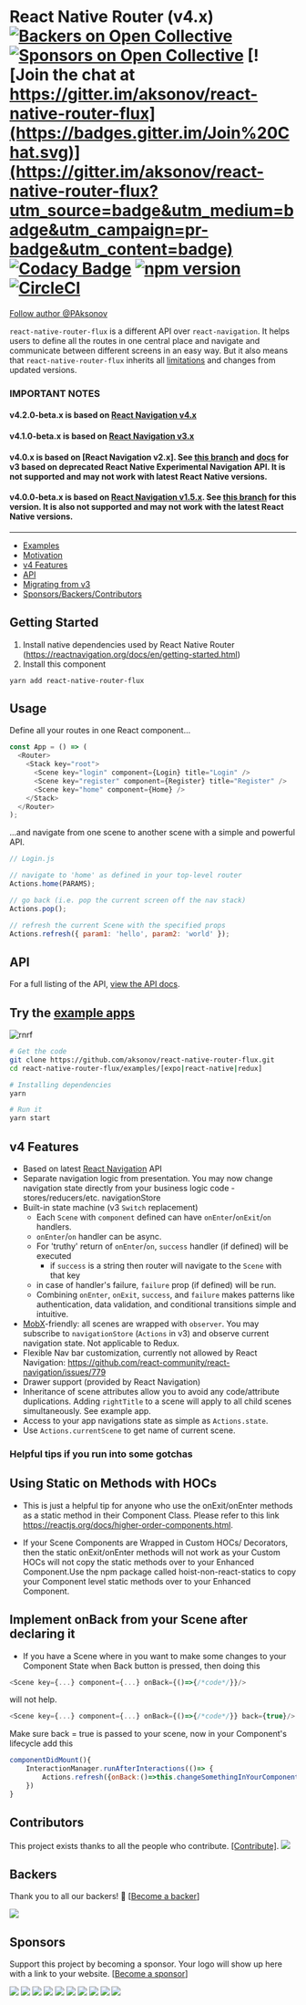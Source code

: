 # React Native Router (v4.x) [![Backers on Open Collective](https://opencollective.com/react-native-router-flux/backers/badge.svg)](#backers) [![Sponsors on Open Collective](https://opencollective.com/react-native-router-flux/sponsors/badge.svg)](#sponsors) [![Join the chat at https://gitter.im/aksonov/react-native-router-flux](https://badges.gitter.im/Join%20Chat.svg)](https://gitter.im/aksonov/react-native-router-flux?utm_source=badge&utm_medium=badge&utm_campaign=pr-badge&utm_content=badge) [![Codacy Badge](https://api.codacy.com/project/badge/grade/c6d869e2367a4fb491efc9de228c5ac6)](https://www.codacy.com/app/aksonov-github/react-native-router-flux) [![npm version](https://badge.fury.io/js/react-native-router-flux.svg)](http://badge.fury.io/js/react-native-router-flux) [![CircleCI](https://circleci.com/gh/aksonov/react-native-router-flux.svg?style=svg)](https://circleci.com/gh/aksonov/react-native-router-flux)

[Follow author @PAksonov](https://twitter.com/PAksonov)

`react-native-router-flux` is a different API over `react-navigation`. It helps users to define all the routes in one central place and navigate and communicate between different screens in an easy way. But it also means that `react-native-router-flux` inherits all [limitations](https://reactnavigation.org/docs/en/limitations.html) and changes from updated versions.

### IMPORTANT NOTES

#### v4.2.0-beta.x is based on [React Navigation v4.x](https://reactnavigation.org/)

#### v4.1.0-beta.x is based on [React Navigation v3.x](https://reactnavigation.org/docs/en/3.x/getting-started.html)

#### v4.0.x is based on [React Navigation v2.x]. See [this branch](https://github.com/aksonov/react-native-router-flux/tree/v3) and [docs](https://github.com/aksonov/react-native-router-flux/blob/master/README3.md) for v3 based on deprecated React Native Experimental Navigation API. It is not supported and may not work with latest React Native versions.

#### v4.0.0-beta.x is based on [React Navigation v1.5.x](https://reactnavigation.org/). See [this branch](https://github.com/aksonov/react-native-router-flux/tree/v4.0.0-beta) for this version. It is also not supported and may not work with the latest React Native versions.

---

- [Examples](#try-the-example-apps)
- [Motivation](https://gist.github.com/aksonov/e2d7454421e44b1c4c72214d14053410)
- [v4 Features](#v4-features)
- [API](/docs/API.md)
- [Migrating from v3](/docs/MIGRATION.md)
- [Sponsors/Backers/Contributors](#contributors)

## Getting Started

1. Install native dependencies used by React Native Router (https://reactnavigation.org/docs/en/getting-started.html)
2. Install this component

```
yarn add react-native-router-flux
```

## Usage

Define all your routes in one React component...

```js
const App = () => (
  <Router>
    <Stack key="root">
      <Scene key="login" component={Login} title="Login" />
      <Scene key="register" component={Register} title="Register" />
      <Scene key="home" component={Home} />
    </Stack>
  </Router>
);
```

...and navigate from one scene to another scene with a simple and powerful API.

```js
// Login.js

// navigate to 'home' as defined in your top-level router
Actions.home(PARAMS);

// go back (i.e. pop the current screen off the nav stack)
Actions.pop();

// refresh the current Scene with the specified props
Actions.refresh({ param1: 'hello', param2: 'world' });
```

## API

For a full listing of the API, [view the API docs](https://github.com/aksonov/react-native-router-flux/blob/master/docs/API.md).

## Try the [example apps](https://github.com/aksonov/react-native-router-flux/tree/master/examples)

![rnrf](https://user-images.githubusercontent.com/3681859/27937441-ef61d932-626b-11e7-885f-1db7dc74b32e.gif)

```bash
# Get the code
git clone https://github.com/aksonov/react-native-router-flux.git
cd react-native-router-flux/examples/[expo|react-native|redux]

# Installing dependencies
yarn

# Run it
yarn start
```

## v4 Features

- Based on latest [React Navigation](https://reactnavigation.org) API
- Separate navigation logic from presentation. You may now change navigation state directly from your business logic code - stores/reducers/etc. navigationStore
- Built-in state machine (v3 `Switch` replacement)
  - Each `Scene` with `component` defined can have `onEnter`/`onExit`/`on` handlers.
  - `onEnter`/`on` handler can be async.
  - For 'truthy' return of `onEnter`/`on`, `success` handler (if defined) will be executed
    - if `success` is a string then router will navigate to the `Scene` with that key
  - in case of handler's failure, `failure` prop (if defined) will be run.
  - Combining `onEnter`, `onExit`, `success`, and `failure` makes patterns like authentication, data validation, and conditional transitions simple and intuitive.
- [MobX](https://mobx.js.org/)-friendly: all scenes are wrapped with `observer`. You may subscribe to `navigationStore` (`Actions` in v3) and observe current navigation state. Not applicable to Redux.
- Flexible Nav bar customization, currently not allowed by React Navigation:
  https://github.com/react-community/react-navigation/issues/779
- Drawer support (provided by React Navigation)
- Inheritance of scene attributes allow you to avoid any code/attribute duplications. Adding `rightTitle` to a scene will apply to all child scenes simultaneously. See example app.
- Access to your app navigations state as simple as `Actions.state`.
- Use `Actions.currentScene` to get name of current scene.

### Helpful tips if you run into some gotchas

## Using Static on Methods with HOCs

- This is just a helpful tip for anyone who use the onExit/onEnter methods as a static method in their Component Class. Please refer to this link https://reactjs.org/docs/higher-order-components.html.

- If your Scene Components are Wrapped in Custom HOCs/ Decorators, then the static onExit/onEnter methods will not work as your Custom HOCs will not copy the static methods over to your Enhanced Component.Use the npm package called hoist-non-react-statics to copy your Component level static methods over to your Enhanced Component.

## Implement onBack from your Scene after declaring it

- If you have a Scene where in you want to make some changes to your Component State when Back button is pressed, then doing this

```js
<Scene key={...} component={...} onBack={()=>{/*code*/}}/>
```

will not help.

```js
<Scene key={...} component={...} onBack={()=>{/*code*/}} back={true}/>
```

Make sure back = true is passed to your scene, now in your Component's lifecycle add this

```js
componentDidMount(){
    InteractionManager.runAfterInteractions(()=> {
        Actions.refresh({onBack:()=>this.changeSomethingInYourComponent()})
    })
}
```

## Contributors

This project exists thanks to all the people who contribute. [[Contribute]](CONTRIBUTING.md).
<a href="https://github.com/aksonov/react-native-router-flux/graphs/contributors"><img src="https://opencollective.com/react-native-router-flux/contributors.svg?width=890" /></a>

## Backers

Thank you to all our backers! 🙏 [[Become a backer](https://opencollective.com/react-native-router-flux#backer)]

<a href="https://opencollective.com/react-native-router-flux#backers" target="_blank"><img src="https://opencollective.com/react-native-router-flux/backers.svg?width=890"></a>

## Sponsors

Support this project by becoming a sponsor. Your logo will show up here with a link to your website. [[Become a sponsor](https://opencollective.com/react-native-router-flux#sponsor)]

<a href="https://opencollective.com/react-native-router-flux/sponsor/0/website" target="_blank"><img src="https://opencollective.com/react-native-router-flux/sponsor/0/avatar.svg"></a>
<a href="https://opencollective.com/react-native-router-flux/sponsor/1/website" target="_blank"><img src="https://opencollective.com/react-native-router-flux/sponsor/1/avatar.svg"></a>
<a href="https://opencollective.com/react-native-router-flux/sponsor/2/website" target="_blank"><img src="https://opencollective.com/react-native-router-flux/sponsor/2/avatar.svg"></a>
<a href="https://opencollective.com/react-native-router-flux/sponsor/3/website" target="_blank"><img src="https://opencollective.com/react-native-router-flux/sponsor/3/avatar.svg"></a>
<a href="https://opencollective.com/react-native-router-flux/sponsor/4/website" target="_blank"><img src="https://opencollective.com/react-native-router-flux/sponsor/4/avatar.svg"></a>
<a href="https://opencollective.com/react-native-router-flux/sponsor/5/website" target="_blank"><img src="https://opencollective.com/react-native-router-flux/sponsor/5/avatar.svg"></a>
<a href="https://opencollective.com/react-native-router-flux/sponsor/6/website" target="_blank"><img src="https://opencollective.com/react-native-router-flux/sponsor/6/avatar.svg"></a>
<a href="https://opencollective.com/react-native-router-flux/sponsor/7/website" target="_blank"><img src="https://opencollective.com/react-native-router-flux/sponsor/7/avatar.svg"></a>
<a href="https://opencollective.com/react-native-router-flux/sponsor/8/website" target="_blank"><img src="https://opencollective.com/react-native-router-flux/sponsor/8/avatar.svg"></a>
<a href="https://opencollective.com/react-native-router-flux/sponsor/9/website" target="_blank"><img src="https://opencollective.com/react-native-router-flux/sponsor/9/avatar.svg"></a>
